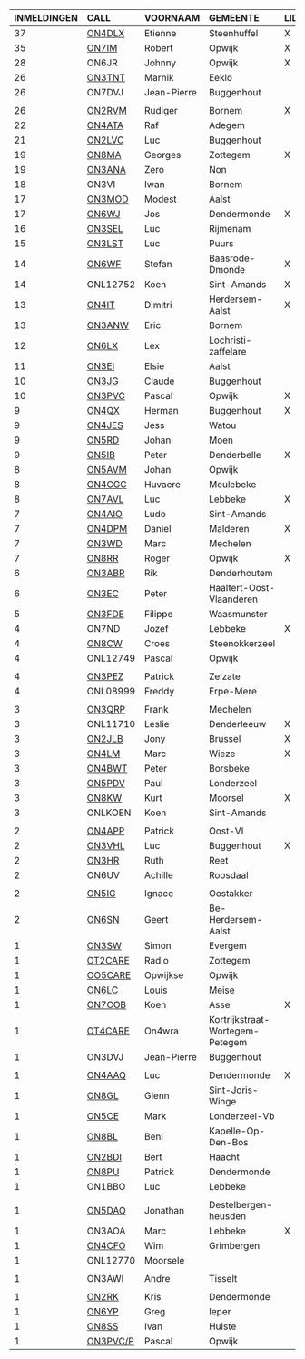 |INMELDINGEN|CALL|VOORNAAM|GEMEENTE|LID|
|:---|:---|:---|:---|:---|
| 37 | <a href="https://www.qrz.com/db/on4dlx">ON4DLX</a> | Etienne | Steenhuffel | X |
| 35 | <a href="https://www.qrz.com/db/on7im">ON7IM</a> | Robert | Opwijk | X |
| 28 |ON6JR|Johnny|Opwijk|X|
| 26 | <a href="https://www.qrz.com/db/on3tnt">ON3TNT</a> | Marnik | Eeklo |  |
| 26 |ON7DVJ|Jean-Pierre|Buggenhout
||
| 26 | <a href="https://www.qrz.com/db/on2rvm">ON2RVM</a> | Rudiger | Bornem | X |
| 22 | <a href="https://www.qrz.com/db/on4ata">ON4ATA</a> | Raf | Adegem |  |
| 21 | <a href="https://www.qrz.com/db/on2lvc">ON2LVC</a> | Luc | Buggenhout |  |
| 19 | <a href="https://www.qrz.com/db/on8ma">ON8MA</a> | Georges | Zottegem | X |
| 19 | <a href="https://www.qrz.com/db/on3ana">ON3ANA</a> | Zero | Non |  |
| 18 |ON3VI|Iwan|Bornem||
| 17 | <a href="https://www.qrz.com/db/on3mod">ON3MOD</a> | Modest | Aalst |  |
| 17 | <a href="https://www.qrz.com/db/on6wj">ON6WJ</a> | Jos | Dendermonde | X |
| 16 | <a href="https://www.qrz.com/db/on3sel">ON3SEL</a> | Luc | Rijmenam |  |
| 15 | <a href="https://www.qrz.com/db/on3lst">ON3LST</a> | Luc | Puurs |  |
| 14 | <a href="https://www.qrz.com/db/on6wf">ON6WF</a> | Stefan | Baasrode-Dmonde | X |
| 14 |ONL12752|Koen|Sint-Amands|X|
| 13 | <a href="https://www.qrz.com/db/on4it">ON4IT</a> | Dimitri | Herdersem-Aalst | X |
| 13 | <a href="https://www.qrz.com/db/on3anw">ON3ANW</a> | Eric | Bornem |  |
| 12 | <a href="https://www.qrz.com/db/on6lx">ON6LX</a> | Lex | Lochristi-zaffelare |  |
| 11 | <a href="https://www.qrz.com/db/on3ei">ON3EI</a> | Elsie | Aalst |  |
| 10 | <a href="https://www.qrz.com/db/on3jg">ON3JG</a> | Claude | Buggenhout |  |
| 10 | <a href="https://www.qrz.com/db/on3pvc">ON3PVC</a> | Pascal | Opwijk | X |
| 9 | <a href="https://www.qrz.com/db/on4qx">ON4QX</a> | Herman | Buggenhout | X |
| 9 | <a href="https://www.qrz.com/db/on4jes">ON4JES</a> | Jess | Watou |  |
| 9 | <a href="https://www.qrz.com/db/on5rd">ON5RD</a> | Johan | Moen |  |
| 9 | <a href="https://www.qrz.com/db/on5ib">ON5IB</a> | Peter | Denderbelle | X |
| 8 | <a href="https://www.qrz.com/db/on5avm">ON5AVM</a> | Johan | Opwijk |  |
| 8 | <a href="https://www.qrz.com/db/on4cgc">ON4CGC</a> | Huvaere | Meulebeke |  |
| 8 | <a href="https://www.qrz.com/db/on7avl">ON7AVL</a> | Luc | Lebbeke | X |
| 7 | <a href="https://www.qrz.com/db/on4aio">ON4AIO</a> | Ludo | Sint-Amands |  |
| 7 | <a href="https://www.qrz.com/db/on4dpm">ON4DPM</a> | Daniel | Malderen | X |
| 7 | <a href="https://www.qrz.com/db/on3wd">ON3WD</a> | Marc | Mechelen |  |
| 7 | <a href="https://www.qrz.com/db/on8rr">ON8RR</a> | Roger | Opwijk | X |
| 6 | <a href="https://www.qrz.com/db/on3abr">ON3ABR</a> | Rik | Denderhoutem |  |
| 6 | <a href="https://www.qrz.com/db/on3ec">ON3EC</a> | Peter | Haaltert-Oost-Vlaanderen |  |
| 5 | <a href="https://www.qrz.com/db/on3fde">ON3FDE</a> | Filippe | Waasmunster |  |
| 4 |ON7ND|Jozef|Lebbeke|X|
| 4 | <a href="https://www.qrz.com/db/on8cw">ON8CW</a> | Croes | Steenokkerzeel |  |
| 4 |ONL12749|Pascal|Opwijk
||
| 4 | <a href="https://www.qrz.com/db/on3pez">ON3PEZ</a> | Patrick | Zelzate |  |
| 4 |ONL08999|Freddy|Erpe-Mere
||
| 3 | <a href="https://www.qrz.com/db/on3qrp">ON3QRP</a> | Frank | Mechelen |  |
| 3 |ONL11710|Leslie|Denderleeuw|X|
| 3 | <a href="https://www.qrz.com/db/on2jlb">ON2JLB</a> | Jony | Brussel | X |
| 3 | <a href="https://www.qrz.com/db/on4lm">ON4LM</a> | Marc | Wieze | X |
| 3 | <a href="https://www.qrz.com/db/on4bwt">ON4BWT</a> | Peter | Borsbeke |  |
| 3 | <a href="https://www.qrz.com/db/on5pdv">ON5PDV</a> | Paul | Londerzeel |  |
| 3 | <a href="https://www.qrz.com/db/on8kw">ON8KW</a> | Kurt | Moorsel | X |
| 3 |ONLKOEN|Koen|Sint-Amands
||
| 2 | <a href="https://www.qrz.com/db/on4app">ON4APP</a> | Patrick | Oost-Vl |  |
| 2 | <a href="https://www.qrz.com/db/on3vhl">ON3VHL</a> | Luc | Buggenhout | X |
| 2 | <a href="https://www.qrz.com/db/on3hr">ON3HR</a> | Ruth | Reet |  |
| 2 |ON6UV|Achille|Roosdaal
||
| 2 | <a href="https://www.qrz.com/db/on5ig">ON5IG</a> | Ignace | Oostakker |  |
| 2 | <a href="https://www.qrz.com/db/on6sn">ON6SN</a> | Geert | Be-Herdersem-Aalst |  |
| 1 | <a href="https://www.qrz.com/db/on3sw">ON3SW</a> | Simon | Evergem |  |
| 1 | <a href="https://www.qrz.com/db/ot2care">OT2CARE</a> | Radio | Zottegem |  |
| 1 | <a href="https://www.qrz.com/db/oo5care">OO5CARE</a> | Opwijkse | Opwijk |  |
| 1 | <a href="https://www.qrz.com/db/on6lc">ON6LC</a> | Louis | Meise |  |
| 1 | <a href="https://www.qrz.com/db/on7cob">ON7COB</a> | Koen | Asse | X |
| 1 | <a href="https://www.qrz.com/db/ot4care">OT4CARE</a> | On4wra | Kortrijkstraat-Wortegem-Petegem |  |
| 1 |ON3DVJ|Jean-Pierre|Buggenhout
||
| 1 | <a href="https://www.qrz.com/db/on4aaq">ON4AAQ</a> | Luc | Dendermonde | X |
| 1 | <a href="https://www.qrz.com/db/on8gl">ON8GL</a> | Glenn | Sint-Joris-Winge |  |
| 1 | <a href="https://www.qrz.com/db/on5ce">ON5CE</a> | Mark | Londerzeel-Vb |  |
| 1 | <a href="https://www.qrz.com/db/on8bl">ON8BL</a> | Beni | Kapelle-Op-Den-Bos |  |
| 1 | <a href="https://www.qrz.com/db/on2bdi">ON2BDI</a> | Bert | Haacht |  |
| 1 | <a href="https://www.qrz.com/db/on8pu">ON8PU</a> | Patrick | Dendermonde |  |
| 1 |ON1BBO|Luc|Lebbeke
||
| 1 | <a href="https://www.qrz.com/db/on5daq">ON5DAQ</a> | Jonathan | Destelbergen-heusden |  |
| 1 |ON3AOA|Marc|Lebbeke|X|
| 1 | <a href="https://www.qrz.com/db/on4cfo">ON4CFO</a> | Wim | Grimbergen |  |
| 1 |ONL12770|Moorsele
|||
| 1 |ON3AWI|Andre|Tisselt
||
| 1 | <a href="https://www.qrz.com/db/on2rk">ON2RK</a> | Kris | Dendermonde |  |
| 1 | <a href="https://www.qrz.com/db/on6yp">ON6YP</a> | Greg | Ieper |  |
| 1 | <a href="https://www.qrz.com/db/on8ss">ON8SS</a> | Ivan | Hulste |  |
| 1 | <a href="https://www.qrz.com/db/on3pvc/p">ON3PVC/P</a> | Pascal | Opwijk |  |
